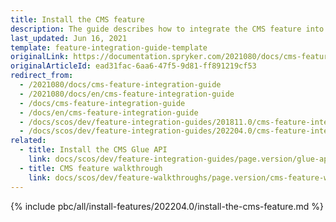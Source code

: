 ```yaml
---
title: Install the CMS feature
description: The guide describes how to integrate the CMS feature into your project.
last_updated: Jun 16, 2021
template: feature-integration-guide-template
originalLink: https://documentation.spryker.com/2021080/docs/cms-feature-integration-guide
originalArticleId: ead31fac-6aa6-47f5-9d81-ff891219cf53
redirect_from:
  - /2021080/docs/cms-feature-integration-guide
  - /2021080/docs/en/cms-feature-integration-guide
  - /docs/cms-feature-integration-guide
  - /docs/en/cms-feature-integration-guide
  - /docs/scos/dev/feature-integration-guides/201811.0/cms-feature-integration.html
  - /docs/scos/dev/feature-integration-guides/202204.0/cms-feature-integration.html
related:
  - title: Install the CMS Glue API
    link: docs/scos/dev/feature-integration-guides/page.version/glue-api/glue-api-cms-feature-integration.html
  - title: CMS feature walkthrough
    link: docs/scos/dev/feature-walkthroughs/page.version/cms-feature-walkthrough/cms-feature-walkthrough.html
---
```


{% include pbc/all/install-features/202204.0/install-the-cms-feature.md %} <!-- To edit, see /_includes/pbc/all/install-features/202204.0/install-the-cms-feature.md -->
